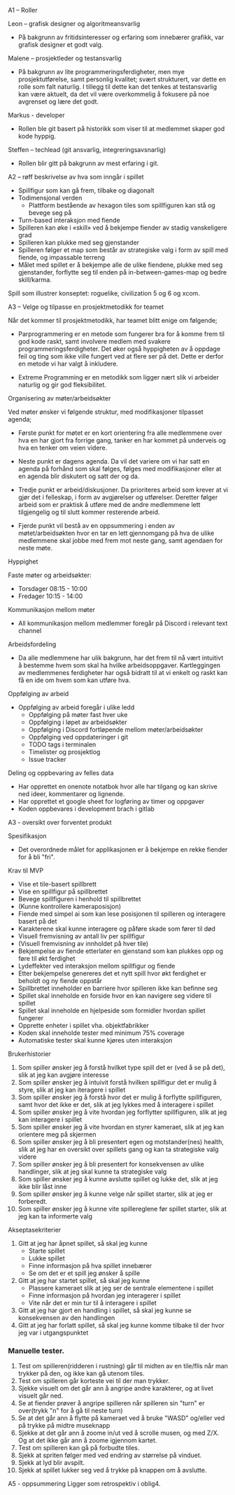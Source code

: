 A1 – Roller

Leon – grafisk designer og algoritmeansvarlig
* På bakgrunn av fritidsinteresser og erfaring som innebærer grafikk, var grafisk designer et godt valg.

Malene – prosjektleder og testansvarlig
* På bakgrunn av lite programmeringsferdigheter, men mye prosjektutførelse, samt personlig kvalitet; svært strukturert, var dette en rolle som falt naturlig. I tillegg til dette kan det tenkes at testansvarlig kan være aktuelt, da det vil være overkommelig å fokusere på noe avgrenset og lære det godt.

Markus - developer
* Rollen ble git basert på historikk som viser til at medlemmet skaper god kode hyppig.

Steffen – techlead (git ansvarlig, integreringsavsnarlig)
* Rollen blir gitt på bakgrunn av mest erfaring i git.


A2 – røff beskrivelse av hva som inngår i spillet

* Spillfigur som kan gå frem, tilbake og diagonalt  
* Todimensjonal verden  
	* Plattform bestående av hexagon tiles som spillfiguren kan stå og bevege seg på   
* Turn-based interaksjon med fiende  
* Spilleren kan øke i «skill» ved å bekjempe fiender av stadig vanskeligere grad  
* Spilleren kan plukke med seg gjenstander  
* Spilleren følger et map som består av strategiske valg i form av spill med fiende, og impassable terreng 
* Målet med spillet er å bekjempe alle de ulike fiendene, plukke med seg gjenstander, forflytte seg til enden på   in-between-games-map og bedre skill/karma.  

Spill som illustrer konseptet: roguelike, civilization 5 og 6 og xcom.


A3 – Velge og tilpasse en prosjektmetodikk for teamet

Når det kommer til prosjektmetodikk, har teamet blitt enige om følgende;

* Parprogrammering er en metode som fungerer bra for å  komme frem til god kode raskt, samt involvere medlem med svakere programmeringsferdigheter. Det øker også hyppigheten av å oppdage feil og ting som ikke ville fungert ved at flere ser på det. Dette er derfor en metode vi har valgt å inkludere.

* Extreme Programming er en metodikk som ligger nært slik vi arbeider naturlig og gir god fleksibilitet.



Organisering av møter/arbeidsøkter

Ved møter ønsker vi følgende struktur, med modifikasjoner tilpasset agenda;

* Første punkt for møtet er en kort orientering fra alle medlemmene over hva en har gjort fra forrige gang, tanker en har kommet på underveis og hva en tenker om veien videre.

* Neste punkt er dagens agenda. Da vil det variere om vi har satt en agenda på forhånd som skal følges, følges med modifikasjoner eller at en agenda blir diskutert og satt der og da.

* Tredje punkt er arbeid/diskusjoner. Da prioriteres arbeid som krever at vi gjør det i felleskap, i form av avgjørelser og utførelser. Deretter følger arbeid som er praktisk å utføre med de andre medlemmene lett tilgjengelig og til slutt kommer resterende arbeid.

* Fjerde punkt vil bestå av en oppsummering i enden av møtet/arbeidsøkten hvor en tar en lett gjennomgang på hva de ulike medlemmene skal jobbe med frem mot neste gang, samt agendaen for neste møte.


Hyppighet

Faste møter og arbeidsøkter:
* Torsdager 08:15 - 10:00
* Fredager 10:15 - 14:00


Kommunikasjon mellom møter
* All kommunikasjon mellom medlemmer foregår på Discord i relevant text channel


Arbeidsfordeling
* Da alle medlemmene har ulik bakgrunn, har det frem til nå vært intuitivt å bestemme hvem som skal ha hvilke arbeidsoppgaver. Kartleggingen av medlemmenes ferdigheter har også bidratt til at vi enkelt og raskt kan få en ide om hvem som kan utføre hva.


Oppfølging av arbeid
* Oppfølging av arbeid foregår i ulike ledd
	* Oppfølging på møter fast hver uke
	* Oppfølging i løpet av arbeidsøkter
	* Oppfølging i Discord fortløpende mellom møter/arbeidsøkter
	* Oppfølging ved oppdateringer i git
	* TODO tags i terminalen
	* Timelister og prosjektlog
	* Issue tracker


Deling og oppbevaring av felles data
* Har opprettet en onenote notatbok hvor alle har tilgang og kan skrive ned ideer, kommentarer og lignende.
* Har opprettet et google sheet for logføring av timer og oppgaver
* Koden oppbevares i development brach i gitlab


A3 - oversikt over forventet produkt


Spesifikasjon
* Det overordnede målet for applikasjonen er å bekjempe en rekke fiender for å bli "fri".


Krav til MVP
* Vise et tile-basert spillbrett
* Vise en spillfigur på spillbrettet
* Bevege spillfiguren i henhold til spillbrettet
* (Kunne kontrollere kameraposisjon)
* Fiende med simpel ai som kan lese posisjonen til spilleren og interagere basert på det
* Karakterene skal kunne interagere og påføre skade som fører til død
* Visuell fremvisning av antall liv per spillfigur
* (Visuell fremvisning av innholdet på hver tile)
* Bekjempelse av fiende etterlater en gjenstand som kan plukkes opp og føre til økt ferdighet
* Lydeffekter ved interaksjon mellom spillfigur og fiende
* Etter bekjempelse genereres det et nytt spill hvor økt ferdighet er beholdt og ny fiende oppstår
* Spillbrettet inneholder en barriere hvor spilleren ikke kan befinne seg
* Spillet skal inneholde en forside hvor en kan navigere seg videre til spillet
* Spillet skal inneholde en hjelpeside som formidler hvordan spillet fungerer
* Opprette enheter i spillet vha. objektfabrikker
* Koden skal inneholde tester med minimum 75% coverage
* Automatiske tester skal kunne kjøres uten interaksjon


Brukerhistorier

1. Som spiller ønsker jeg å forstå hvilket type spill det er (ved å se på det), slik at jeg kan avgjøre interesse
2. Som spiller ønsker jeg å intuivit forstå hvilken spillfigur det er mulig å styre, slik at jeg kan iteragere i spillet
3. Som spiller ønsker jeg å forstå hvor det er mulig å forflytte spillfiguren, samt hvor det ikke er det, slik at jeg lykkes med å interagere i spillet
4. Som spiller ønsker jeg å vite hvordan jeg forflytter spillfiguren, slik at jeg kan interagere i spillet
5. Som spiller ønsker jeg å vite hvordan en styrer kameraet, slik at jeg kan orientere meg på skjermen
6. Som spiller ønsker jeg å bli presentert egen og motstander(nes) health, slik at jeg har en oversikt over spillets gang og kan ta strategiske valg videre
7. Som spiller ønsker jeg å bli presentert for konsekvensen av ulike handlinger, slik at jeg skal kunne ta strategiske valg
8. Som spiller ønsker jeg å kunne avslutte spillet og lukke det, slik at jeg ikke blir låst inne
9. Som spiller ønsker jeg å kunne velge når spillet starter, slik at jeg er forberedt.
10. Som spiller ønsker jeg å kunne vite spillereglene før spillet starter, slik at jeg kan ta informerte valg

Akseptasekriterier
1. Gitt at jeg har åpnet spillet, så skal jeg kunne
	- Starte spillet
	- Lukke spillet
	- Finne informasjon på hva spillet innebærer 
	- Se om det er et spill jeg ønsker å spille
2. Gitt at jeg har startet spillet, så skal jeg kunne
	- Plassere kameraet slik at jeg ser de sentrale elementene i spillet
	- Finne informasjon på hvordan jeg interagerer i spillet
	- Vite når det er min tur til å interagere i spillet
3. Gitt at jeg har gjort en handling i spillet, så skal jeg kunne se konsekvensen av den handlingen
4. Gitt at jeg har forlatt spillet, så skal jeg kunne komme tilbake til der hvor jeg var i utgangspunktet


### Manuelle tester.
1. Test om spilleren(ridderen i rustning) går til midten av en tile/flis når man trykker på den, og ikke kan gå utenom tiles.
2. Test om spilleren går korteste vei til der man trykker.
3. Sjekke visuelt om det går ann å angripe andre karakterer, og at livet visuelt går ned.
4. Se at fiender prøver å angripe spilleren når spilleren sin "turn" er over(trykk "n" for å gå til neste turn)
5. Se at det går ann å flytte på kameraet ved å bruke "WASD" og/eller ved på trykke på midtre museknapp
6. Sjekke at det går ann å zoome in/ut ved å scrolle musen, og med Z/X. Og at det ikke går ann å zoome igjennom kartet.
7. Test om spilleren kan gå på forbudte tiles.
8. Sjekk at spriten følger med ved endring av størrelse på vinduet.
9. Sjekk at lyd blir avspilt.
10. Sjekk at spillet lukker seg ved å trykke på knappen om å avslutte. 


A5 - oppsummering
Ligger som retrospektiv i oblig4. 